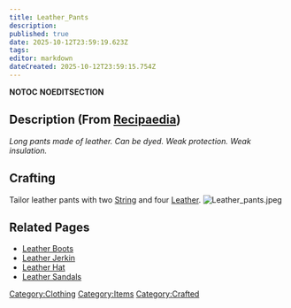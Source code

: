 ```yaml
---
title: Leather_Pants
description: 
published: true
date: 2025-10-12T23:59:19.623Z
tags: 
editor: markdown
dateCreated: 2025-10-12T23:59:15.754Z
---
```


__NOTOC__ __NOEDITSECTION__

## Description (From [Recipaedia](.. "wikilink"))

*Long pants made of leather. Can be dyed. Weak protection. Weak
insulation.*

## Crafting

Tailor leather pants with two [String](String "wikilink") and four
[Leather](Leather "wikilink"). ![Leather_pants.jpeg](Leather_pants.jpeg
"Leather_pants.jpeg")

## Related Pages

  - [Leather Boots](Leather_Boots.md "wikilink")
  - [Leather Jerkin](Leather_Jerkin.md "wikilink")
  - [Leather Hat](Leather_Hat.md "wikilink")
  - [Leather Sandals](Leather_Sandals.md "wikilink")

[Category:Clothing](Category:Clothing "wikilink")
[Category:Items](Category:Items "wikilink")
[Category:Crafted](Category:Crafted "wikilink")